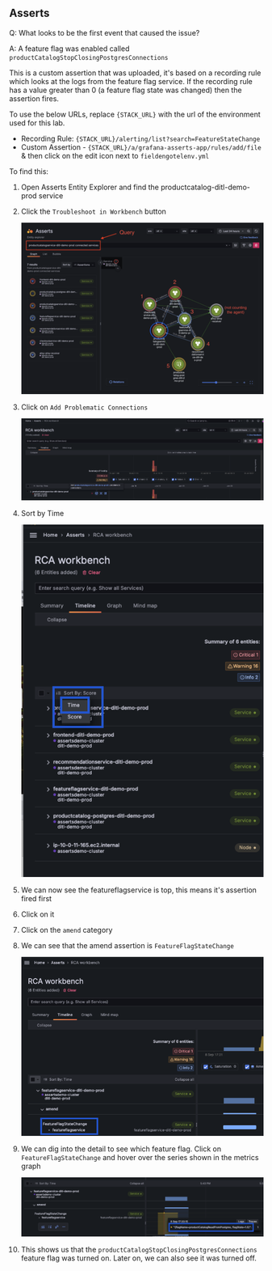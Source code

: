 ## Asserts
Q: What looks to be the first event that caused the issue? 

A: A feature flag was enabled called `productCatalogStopClosingPostgresConnections`

This is a custom assertion that was uploaded, it's based on a recording rule which looks at the logs from the feature flag service. If the recording rule has a value greater than 0 (a feature flag state was changed) then the assertion fires.

To use the below URLs, replace `{STACK_URL}` with the url of the environment used for this lab.

- Recording Rule: `{STACK_URL}/alerting/list?search=FeatureStateChange`
- Custom Assertion - `{STACK_URL}/a/grafana-asserts-app/rules/add/file` & then click on the edit icon next to `fieldengotelenv.yml`

To find this:
1. Open Asserts Entity Explorer and find the productcatalog-ditl-demo-prod service
1. Click the `Troubleshoot in Workbench` button

    ![allentities](/images/breakout_2/1.2-asserts-5.png)

1. Click on `Add Problematic Connections`

    ![allentities](/images/breakout_2/1.2-asserts-6.png)

1. Sort by Time

    ![allentities](/images/breakout_2/1.5-asserts-1.png)

1. We can now see the featureflagservice is top, this means it's assertion fired first
1. Click on it
1. Click on the `amend` category
1. We can see that the amend assertion is `FeatureFlagStateChange` 

    ![allentities](/images/breakout_2/1.5-asserts-2.png)

1. We can dig into the detail to see which feature flag. Click on `FeatureFlagStateChange` and hover over the series shown in the metrics graph

    ![allentities](/images/breakout_2/1.5-asserts-3.png)

1. This shows us that the `productCatalogStopClosingPostgresConnections` feature flag was turned on. Later on, we can also see it was turned off.

